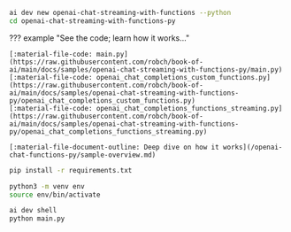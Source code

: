 ```bash title="Generate sample code"
ai dev new openai-chat-streaming-with-functions --python
cd openai-chat-streaming-with-functions-py
```

??? example "See the code; learn how it works..."

    [:material-file-code: main.py](https://raw.githubusercontent.com/robch/book-of-ai/main/docs/samples/openai-chat-streaming-with-functions-py/main.py)  
    [:material-file-code: openai_chat_completions_custom_functions.py](https://raw.githubusercontent.com/robch/book-of-ai/main/docs/samples/openai-chat-streaming-with-functions-py/openai_chat_completions_custom_functions.py)  
    [:material-file-code: openai_chat_completions_functions_streaming.py](https://raw.githubusercontent.com/robch/book-of-ai/main/docs/samples/openai-chat-streaming-with-functions-py/openai_chat_completions_functions_streaming.py)  

    [:material-file-document-outline: Deep dive on how it works](/openai-chat-functions-py/sample-overview.md)  

```bash title="Install requirements"
pip install -r requirements.txt
```

```bash title="Create virtual environment"
python3 -m venv env
source env/bin/activate
```

```bash title="Run the sample"
ai dev shell
python main.py
```
